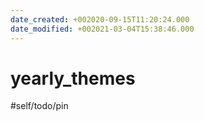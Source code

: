 ```yaml
---
date_created: +002020-09-15T11:20:24.000
date_modified: +002021-03-04T15:38:46.000
---
```


# yearly_themes

#self/todo/pin
